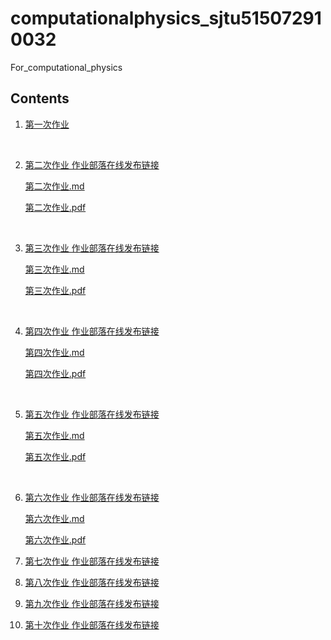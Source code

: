 # computationalphysics_sjtu515072910032
For_computational_physics

## Contents
1. [第一次作业](https://github.com/ArthurWang123/computationalphysics_sjtu515072910032/blob/master/%E7%AC%AC%E4%B8%80%E6%AC%A1%E4%BD%9C%E4%B8%9A.pdf)

   ​

2. [第二次作业 作业部落在线发布链接](https://www.zybuluo.com/XIAOWEI-WANG123/note/1073751)

   [第二次作业.md](https://github.com/ArthurWang123/computationalphysics_sjtu515072910032/blob/master/%E7%AC%AC%E4%BA%8C%E6%AC%A1%E4%BD%9C%E4%B8%9A/%E7%AC%AC%E4%BA%8C%E6%AC%A1%E4%BD%9C%E4%B8%9A.md )

   [第二次作业.pdf](https://github.com/ArthurWang123/computationalphysics_sjtu515072910032/blob/master/%E7%AC%AC%E4%BA%8C%E6%AC%A1%E4%BD%9C%E4%B8%9A/%E7%AC%AC%E4%BA%8C%E6%AC%A1%E4%BD%9C%E4%B8%9A.pdf)

   ​

3. [第三次作业 作业部落在线发布链接](https://www.zybuluo.com/XIAOWEI-WANG123/note/1084045)

   [第三次作业.md](https://github.com/ArthurWang123/computationalphysics_sjtu515072910032/blob/master/%E7%AC%AC%E4%B8%89%E6%AC%A1%E4%BD%9C%E4%B8%9A/%E7%AC%AC%E4%B8%89%E6%AC%A1%E4%BD%9C%E4%B8%9A.md)

   [第三次作业.pdf](https://github.com/ArthurWang123/computationalphysics_sjtu515072910032/blob/master/%E7%AC%AC%E4%B8%89%E6%AC%A1%E4%BD%9C%E4%B8%9A/%E7%AC%AC%E4%B8%89%E6%AC%A1%E4%BD%9C%E4%B8%9A.pdf)

   ​

4. [第四次作业 作业部落在线发布链接](https://www.zybuluo.com/XIAOWEI-WANG123/note/1091495)

   [第四次作业.md](https://github.com/ArthurWang123/computationalphysics_sjtu515072910032/blob/master/%E7%AC%AC%E5%9B%9B%E6%AC%A1%E4%BD%9C%E4%B8%9A/%E7%AC%AC%E5%9B%9B%E6%AC%A1%E4%BD%9C%E4%B8%9A.md)

   [第四次作业.pdf](https://github.com/ArthurWang123/computationalphysics_sjtu515072910032/blob/master/%E7%AC%AC%E5%9B%9B%E6%AC%A1%E4%BD%9C%E4%B8%9A/%E7%AC%AC%E5%9B%9B%E6%AC%A1%E4%BD%9C%E4%B8%9A.md.pdf)

   ​

5. [第五次作业 作业部落在线发布链接](https://www.zybuluo.com/XIAOWEI-WANG123/note/1100598)

   [第五次作业.md](https://github.com/ArthurWang123/computationalphysics_sjtu515072910032/blob/master/%E7%AC%AC%E4%BA%94%E6%AC%A1%E4%BD%9C%E4%B8%9A/%E7%AC%AC%E4%BA%94%E6%AC%A1%E4%BD%9C%E4%B8%9A.md)

   [第五次作业.pdf](https://github.com/ArthurWang123/computationalphysics_sjtu515072910032/blob/master/%E7%AC%AC%E4%BA%94%E6%AC%A1%E4%BD%9C%E4%B8%9A/%E7%AC%AC%E4%BA%94%E6%AC%A1%E4%BD%9C%E4%B8%9A.md.pdf)

   ​

6. [第六次作业 作业部落在线发布链接](https://www.zybuluo.com/XIAOWEI-WANG123/note/1107318)

   [第六次作业.md](https://github.com/ArthurWang123/computationalphysics_sjtu515072910032/blob/master/%E7%AC%AC%E5%85%AD%E6%AC%A1%E4%BD%9C%E4%B8%9A/%E7%AC%AC%E5%85%AD%E6%AC%A1%E4%BD%9C%E4%B8%9A.md)

   [第六次作业.pdf](https://github.com/ArthurWang123/computationalphysics_sjtu515072910032/blob/master/%E7%AC%AC%E5%85%AD%E6%AC%A1%E4%BD%9C%E4%B8%9A/%E7%AC%AC%E5%85%AD%E6%AC%A1%E4%BD%9C%E4%B8%9A.pdf)

   

7. [第七次作业 作业部落在线发布链接](https://www.zybuluo.com/XIAOWEI-WANG123/note/1124354)

    

8. [第八次作业 作业部落在线发布链接](https://www.zybuluo.com/XIAOWEI-WANG123/note/1127550)

    

9. [第九次作业 作业部落在线发布链接](https://www.zybuluo.com/XIAOWEI-WANG123/note/1144634)

   

10. [第十次作业 作业部落在线发布链接](https://www.zybuluo.com/XIAOWEI-WANG123/note/1154334)





